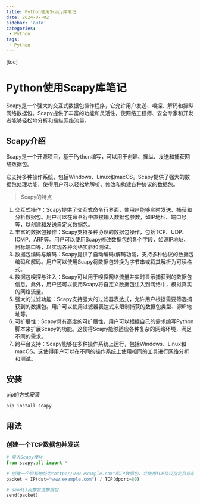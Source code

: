 ```yaml
---
title: Python使用Scapy库笔记
date: 2024-07-02
sidebar: 'auto'
categories: 
 - Python
tags:
 - Python
---
```


[toc]

# Python使用Scapy库笔记

Scapy是一个强大的交互式数据包操作程序，它允许用户发送、嗅探、解码和操纵网络数据包。Scapy提供了丰富的功能和灵活性，使网络工程师、安全专家和开发者能够轻松地分析和操纵网络流量。

## Scapy介绍

Scapy是一个开源项目，基于Python编写，可以用于创建、操纵、发送和捕获网络数据包。

它支持多种操作系统，包括Windows、Linux和macOS。Scapy提供了强大的数据包处理功能，使得用户可以轻松地解析、修改和构建各种协议的数据包。

> Scapy的特点

1. 交互式操作：Scapy提供了交互式命令行界面，使用户能够实时发送、捕获和分析数据包。用户可以在命令行中直接输入数据包参数，如IP地址、端口号等，以创建和发送自定义数据包。
2. 丰富的数据包操作：Scapy支持多种协议的数据包操作，包括TCP、UDP、ICMP、ARP等。用户可以使用Scapy修改数据包的各个字段，如源IP地址、目标端口等，以实现各种网络实验和测试。
3. 数据包编码与解码：Scapy提供了自动编码/解码功能，支持多种协议的数据包编码和解码。用户可以使用Scapy将数据包转换为字节串或将其解析为可读格式。
4. 数据包嗅探与注入：Scapy可以用于嗅探网络流量并实时显示捕获到的数据包信息。此外，用户还可以使用Scapy将自定义数据包注入到网络中，模拟真实的网络流量。
5. 强大的过滤功能：Scapy支持强大的过滤器表达式，允许用户根据需要筛选捕获到的数据包。用户可以使用过滤器表达式来限制捕获的数据包类型、源IP地址等。
6. 可扩展性：Scapy具有高度的可扩展性，用户可以根据自己的需求编写Python脚本来扩展Scapy的功能。这使得Scapy能够适应各种复杂的网络环境，满足不同的需求。
7. 跨平台支持：Scapy能够在多种操作系统上运行，包括Windows、Linux和macOS。这使得用户可以在不同的操作系统上使用相同的工具进行网络分析和测试。


## 安装

pip的方式安装
```bash
pip install scapy
```

## 用法

### 创建一个TCP数据包并发送

```py
# 导入Scapy模块
from scapy.all import *

# 创建一个目标地址为"http://www.example.com"的IP数据包，并使用TCP协议指定目标端口号为80。
packet = IP(dst="www.example.com") / TCP(dport=80)

# send()函数发送数据包
send(packet)
```